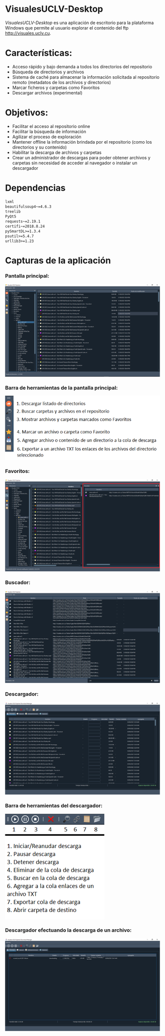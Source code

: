 # VisualesUCLV-Desktop
*VisualesUCLV-Desktop* es una aplicación de escritorio para la plataforma Windows que permite al usuario explorar el contenido del ftp http://visuales.uclv.cu. 

# Características:
* Acceso rápido y bajo demanda a todos los directorios del repositorio
* Búsqueda de directorios y archivos
* Sistema de caché para almacenar la información solicitada al repositorio remoto (metadatos de los archivos y directorios)
* Marcar ficheros y carpetas como Favoritos
* Descargar archivos (experimental)

# Objetivos:
* Facilitar el acceso al repositorio online
* Facilitar la búsqueda de información
* Agilizar el proceso de exploración
* Mantener offline la información brindada por el repositorio (como los directorios y su contenido)
* Habilitar la descarga de archivos y carpetas
* Crear un administrador de descargas para poder obtener archivos y carpetas sin necesidad de acceder al navegador o instalar un descargador

# Dependencias
````
lxml
beautifulsoup4~=4.6.3
treelib
PyQt5
requests~=2.19.1
certifi~=2018.8.24
pySmartDL>=1.3.4
psutil>=5.4.7
urllib3>=1.23
````

# Capturas de la aplicación

### Pantalla principal:
![Pantalla principal](https://github.com/JalexCode/VisualesUCLV-Desktop/blob/master/screenshots/main.png?raw=true)

### Barra de herramientas de la pantalla principal:
![Barra de herramientas de la pantalla principal](https://github.com/JalexCode/VisualesUCLV-Desktop/blob/master/screenshots/Main_toolbar.png?raw=true)

### Favoritos:
![Favoritos](https://github.com/JalexCode/VisualesUCLV-Desktop/blob/master/screenshots/favorites.png?raw=true)

### Buscador:
![Buscador](https://github.com/JalexCode/VisualesUCLV-Desktop/blob/master/screenshots/searcher.png?raw=true)

### Descargador:
![Descargador](https://github.com/JalexCode/VisualesUCLV-Desktop/blob/master/screenshots/downloader.png?raw=true)

### Barra de herramientas del descargador:
![Barra de herramientas del descargador](https://github.com/JalexCode/VisualesUCLV-Desktop/blob/master/screenshots/downloader_toolbar.png?raw=true)

### Descargador efectuando la descarga de un archivo:
![Descargador efectuando la descarga de un archivo](https://github.com/JalexCode/VisualesUCLV-Desktop/blob/master/screenshots/downloader_in_action.png?raw=true)
